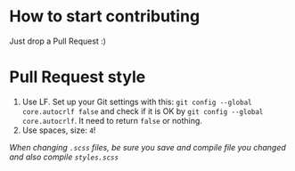 # How to start contributing
Just drop a Pull Request :)

# Pull Request style
1. Use LF. Set up your Git settings with this: `git config --global core.autocrlf false` and check if it is OK by `git config --global core.autocrlf`. It need to return `false` or nothing.
2. Use spaces, size: `4`!

*When changing `.scss` files, be sure you save and compile file you changed and also compile `styles.scss`*
